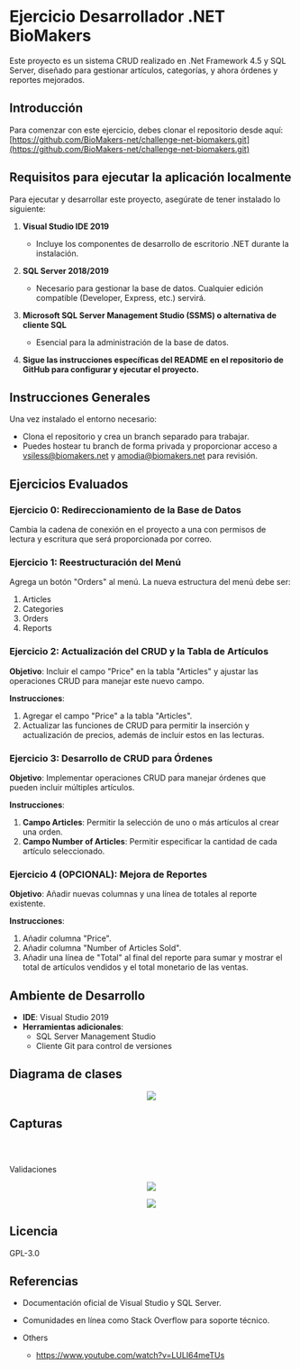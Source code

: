 # Ejercicio Desarrollador .NET BioMakers

Este proyecto es un sistema CRUD realizado en .Net Framework 4.5 y SQL Server, diseñado para gestionar artículos, categorías, y ahora órdenes y reportes mejorados.

## Introducción

Para comenzar con este ejercicio, debes clonar el repositorio desde aquí:
[https://github.com/BioMakers-net/challenge-net-biomakers.git](https://github.com/BioMakers-net/challenge-net-biomakers.git)

## Requisitos para ejecutar la aplicación localmente

Para ejecutar y desarrollar este proyecto, asegúrate de tener instalado lo siguiente:

1. **Visual Studio IDE 2019**
   - Incluye los componentes de desarrollo de escritorio .NET durante la instalación.

2. **SQL Server 2018/2019**
   - Necesario para gestionar la base de datos. Cualquier edición compatible (Developer, Express, etc.) servirá.

3. **Microsoft SQL Server Management Studio (SSMS) o alternativa de cliente SQL**
   - Esencial para la administración de la base de datos.

4. **Sigue las instrucciones específicas del README en el repositorio de GitHub para configurar y ejecutar el proyecto.**

## Instrucciones Generales

Una vez instalado el entorno necesario:
- Clona el repositorio y crea un branch separado para trabajar.
- Puedes hostear tu branch de forma privada y proporcionar acceso a vsiless@biomakers.net y amodia@biomakers.net para revisión.

## Ejercicios Evaluados

### Ejercicio 0: Redireccionamiento de la Base de Datos

Cambia la cadena de conexión en el proyecto a una con permisos de lectura y escritura que será proporcionada por correo.

### Ejercicio 1: Reestructuración del Menú

Agrega un botón "Orders" al menú. La nueva estructura del menú debe ser:
1. Articles
2. Categories
3. Orders
4. Reports

### Ejercicio 2: Actualización del CRUD y la Tabla de Artículos

**Objetivo**: Incluir el campo "Price" en la tabla "Articles" y ajustar las operaciones CRUD para manejar este nuevo campo.

**Instrucciones**:
1. Agregar el campo "Price" a la tabla "Articles".
2. Actualizar las funciones de CRUD para permitir la inserción y actualización de precios, además de incluir estos en las lecturas.

### Ejercicio 3: Desarrollo de CRUD para Órdenes

**Objetivo**: Implementar operaciones CRUD para manejar órdenes que pueden incluir múltiples artículos.

**Instrucciones**:
1. **Campo Articles**: Permitir la selección de uno o más artículos al crear una orden.
2. **Campo Number of Articles**: Permitir especificar la cantidad de cada artículo seleccionado.

### Ejercicio 4 (OPCIONAL): Mejora de Reportes

**Objetivo**: Añadir nuevas columnas y una línea de totales al reporte existente.

**Instrucciones**:
1. Añadir columna "Price".
2. Añadir columna "Number of Articles Sold".
3. Añadir una línea de "Total" al final del reporte para sumar y mostrar el total de artículos vendidos y el total monetario de las ventas.

## Ambiente de Desarrollo

- **IDE**: Visual Studio 2019
- **Herramientas adicionales**:
  - SQL Server Management Studio
  - Cliente Git para control de versiones

## Diagrama de clases

<p align="center">
    <img src="resources/ClassDiagram.png">
</p>


## Capturas

<p align="center">
    <img src="resources/screenshots/ArticleListView.png" alt="">
</p>
<p align="center">
    <img src="resources/screenshots/ArticleCreateView.png" alt="">
</p>
<p align="center">
    <img src="resources/screenshots/ReportView.png" alt="">
</p>
Validaciones
<p align="center">
    <img src="resources/screenshots/ErrorMessage-ArticleCreateView.png">
</p>
<p align="center">
    <img src="resources/screenshots/SuccessMessage-ArticleListView.png">
</p>


## Licencia

GPL-3.0

## Referencias

- Documentación oficial de Visual Studio y SQL Server.
- Comunidades en línea como Stack Overflow para soporte técnico.

- Others
  - https://www.youtube.com/watch?v=LULI64meTUs
